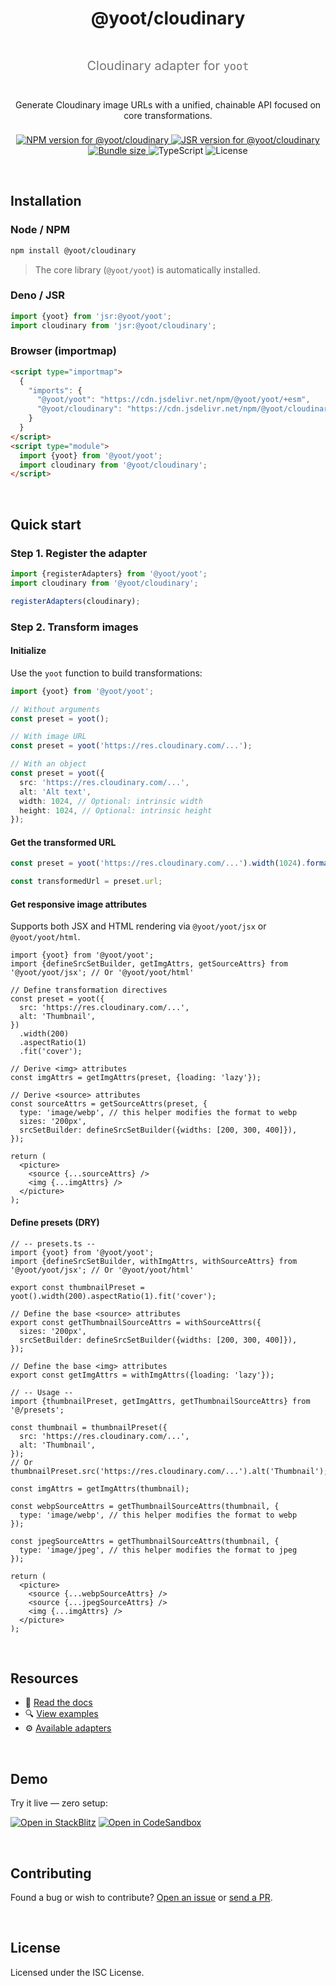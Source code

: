 <div align="center" style="display:grid;row-gap:0.5rem">

  <h1>@yoot/cloudinary</h1>

  <p style="font-size:1.25rem;opacity:0.6">
    Cloudinary adapter for <code>yoot</code>
  </p>

  <p style="margin-inline:auto">
    Generate Cloudinary image URLs with a unified, chainable API focused on core transformations.
  </p>

  <div style="max-width:80ch;margin-inline:auto">
    <a href="https://npmjs.com/package/@yoot/cloudinary">
      <img src="https://img.shields.io/npm/v/@yoot/cloudinary?style=flat-square&logo=npm&logoColor=white" alt="NPM version for @yoot/cloudinary" />
    </a>
    <a href="https://jsr.io/@yoot/cloudinary">
      <img src="https://img.shields.io/jsr/v/@yoot/cloudinary?style=flat-square&logo=jsr&logoColor=white" alt="JSR version for @yoot/cloudinary" />
    </a>
    <a href="https://bundlephobia.com/result?p=@yoot/cloudinary">
      <img src="https://img.shields.io/bundlephobia/minzip/@yoot/cloudinary?style=flat-square&label=minzipped" alt="Bundle size"  />
    </a>
    <img src="https://img.shields.io/badge/TypeScript-%E2%9C%94-blue?style=flat-square&logo=typescript&logoColor=white" alt="TypeScript" />
    <img src="https://img.shields.io/npm/l/@yoot/cloudinary?style=flat-square" alt="License" />
  </div>

</div>

&nbsp;

## Installation

### Node / NPM

```bash
npm install @yoot/cloudinary
```

> The core library (`@yoot/yoot`) is automatically installed.

### Deno / JSR

```ts
import {yoot} from 'jsr:@yoot/yoot';
import cloudinary from 'jsr:@yoot/cloudinary';
```

### Browser (importmap)

```html
<script type="importmap">
  {
    "imports": {
      "@yoot/yoot": "https://cdn.jsdelivr.net/npm/@yoot/yoot/+esm",
      "@yoot/cloudinary": "https://cdn.jsdelivr.net/npm/@yoot/cloudinary/+esm"
    }
  }
</script>
<script type="module">
  import {yoot} from '@yoot/yoot';
  import cloudinary from '@yoot/cloudinary';
</script>
```

&nbsp;

## Quick start

### Step 1. Register the adapter

```ts
import {registerAdapters} from '@yoot/yoot';
import cloudinary from '@yoot/cloudinary';

registerAdapters(cloudinary);
```

### Step 2. Transform images

#### Initialize

Use the `yoot` function to build transformations:

```ts
import {yoot} from '@yoot/yoot';

// Without arguments
const preset = yoot();

// With image URL
const preset = yoot('https://res.cloudinary.com/...');

// With an object
const preset = yoot({
  src: 'https://res.cloudinary.com/...',
  alt: 'Alt text',
  width: 1024, // Optional: intrinsic width
  height: 1024, // Optional: intrinsic height
});
```

#### Get the transformed URL

```ts
const preset = yoot('https://res.cloudinary.com/...').width(1024).format('webp');

const transformedUrl = preset.url;
```

#### Get responsive image attributes

Supports both JSX and HTML rendering via `@yoot/yoot/jsx` or `@yoot/yoot/html`.

```tsx
import {yoot} from '@yoot/yoot';
import {defineSrcSetBuilder, getImgAttrs, getSourceAttrs} from '@yoot/yoot/jsx'; // Or '@yoot/yoot/html'

// Define transformation directives
const preset = yoot({
  src: 'https://res.cloudinary.com/...',
  alt: 'Thumbnail',
})
  .width(200)
  .aspectRatio(1)
  .fit('cover');

// Derive <img> attributes
const imgAttrs = getImgAttrs(preset, {loading: 'lazy'});

// Derive <source> attributes
const sourceAttrs = getSourceAttrs(preset, {
  type: 'image/webp', // this helper modifies the format to webp
  sizes: '200px',
  srcSetBuilder: defineSrcSetBuilder({widths: [200, 300, 400]}),
});

return (
  <picture>
    <source {...sourceAttrs} />
    <img {...imgAttrs} />
  </picture>
);
```

#### Define presets (DRY)

```tsx
// -- presets.ts --
import {yoot} from '@yoot/yoot';
import {defineSrcSetBuilder, withImgAttrs, withSourceAttrs} from '@yoot/yoot/jsx'; // Or '@yoot/yoot/html'

export const thumbnailPreset = yoot().width(200).aspectRatio(1).fit('cover');

// Define the base <source> attributes
export const getThumbnailSourceAttrs = withSourceAttrs({
  sizes: '200px',
  srcSetBuilder: defineSrcSetBuilder({widths: [200, 300, 400]}),
});

// Define the base <img> attributes
export const getImgAttrs = withImgAttrs({loading: 'lazy'});

// -- Usage --
import {thumbnailPreset, getImgAttrs, getThumbnailSourceAttrs} from '@/presets';

const thumbnail = thumbnailPreset({
  src: 'https://res.cloudinary.com/...',
  alt: 'Thumbnail',
});
// Or thumbnailPreset.src('https://res.cloudinary.com/...').alt('Thumbnail');

const imgAttrs = getImgAttrs(thumbnail);

const webpSourceAttrs = getThumbnailSourceAttrs(thumbnail, {
  type: 'image/webp', // this helper modifies the format to webp
});

const jpegSourceAttrs = getThumbnailSourceAttrs(thumbnail, {
  type: 'image/jpeg', // this helper modifies the format to jpeg
});

return (
  <picture>
    <source {...webpSourceAttrs} />
    <source {...jpegSourceAttrs} />
    <img {...imgAttrs} />
  </picture>
);
```

&nbsp;

## Resources

- 📘 [Read the docs](https://github.com/theisel/yoot/tree/main/docs)
- 🔍 [View examples](https://github.com/theisel/yoot/tree/main/examples)
- ⚙️ [Available adapters](https://github.com/theisel/yoot)

&nbsp;

## Demo

Try it live — zero setup:

[![Open in StackBlitz](https://developer.stackblitz.com/img/open_in_stackblitz.svg)](https://stackblitz.com/github/theisel/yoot/tree/main/demo)
[![Open in CodeSandbox](https://codesandbox.io/static/img/play-codesandbox.svg)](https://codesandbox.io/p/sandbox/github/theisel/yoot/tree/main/demo)

&nbsp;

## Contributing

Found a bug or wish to contribute? [Open an issue](https://github.com/theisel/yoot/issues) or [send a PR](https://github.com/theisel/yoot/blob/main/CONTRIBUTING.md).

&nbsp;

## License

Licensed under the ISC License.
